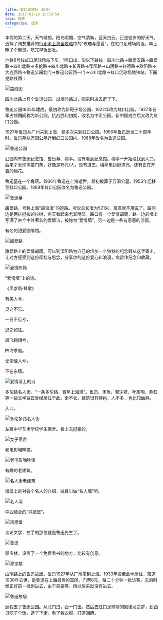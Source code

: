 ```yaml
---
title: 虹口足球场（徒步）
date: 2017-01-26 15:50:54
tags: 锻炼
categories: 徒步
---
```




年假的第二天，天气晴朗，阳光明媚，空气清新，蓝天白云，正是徒步的好天气。选择了网友推荐的[行走老上海全攻略](http://www.douban.com/group/topic/35304682/)中的“玫瑰与墨香”。在虹口足球场附近。早上睡了个懒觉，吃完早饭出发。



<!--more-->



地铁8号线虹口足球场站下车，1号口出，沿以下路线：四川北路->甜爱支路->甜爱路->四川北路->多伦路->四川北路->长春路->溧阳路->山阴路->祥德路->欧阳路->大连西路->鲁迅公园北门->鲁迅公园西一门->四川北路->虹口足球场地铁站。下面是路线图：



 ![路线图](路线图.jpg)





四川北路上有个鲁迅公园。出发时路过，回来时进去逛了下。

鲁迅公园1905年建成，最初称为新靶子场公园，1922年改为虹口公园。1937年日军占领期间称为新公园。抗战胜利初期，改名为中正公园。新中国成立后又改为虹口公园。

1927年鲁迅从广州来到上海，曾多次来到虹口公园。1956年鲁迅逝世二十周年时，鲁迅墓从万国公墓迁到虹口公园内。1988年改名为鲁迅公园。



 ![鲁迅公园](鲁迅公园.JPG)



公园内有鲁迅纪念馆、鲁迅墓、梅亭。没有看到纪念馆。梅亭一开始没找到入口，后来才发现需要门票，好像是15元/人，没有进去。梅亭里边挺漂亮，还有正在开着的梅花。



鲁迅墓在一个角落。1936年鲁迅在上海逝世，最初被葬于万国公墓。1956年迁移至虹口公园。1988年虹口公园改名为鲁迅公园。



 ![鲁迅墓](鲁迅墓.JPG)







甜爱路，号称上海“最浪漫”的道路。听说总长度为521米，寓意就不用说了。路两边是两排挺拔的杉树，冬天看起来尤其明显。路口有一个爱情邮筒，路一边的墙上写满了古今中外著名的爱情诗，被称为“爱情墙”，另一边是一些有意思的涂鸦。



有名的甜爱咖啡馆。



 ![甜爱路](甜爱路.JPG)





甜爱路上的爱情邮筒。可以到溧阳路为自己的信加一个独特的纪念戳从这里寄出，让对方感受到这份牵挂与思念，分享你的这份爱心和浪漫，病留作纪念和收藏。



 ![爱情邮筒](爱情邮筒.JPG)





“爱情墙”上的诗。

《凤求凰·琴歌》

有美人兮，

见之不忘。

一日不见兮，

思之如狂。

凤飞翱翔兮，

四海求凰。

无奈佳人兮，

不在东墙。



 ![爱情墙上的诗](爱情墙上的诗.JPG)





多伦路名人街。“一条多伦路，百年上海滩”。鲁迅、矛盾、郭沫若、叶圣陶、柔石等一些文学巨匠曾经居住于此。街不长，建筑很有特色，人不多，也比较幽静。



入口。



 ![多伦多路名人街](多伦多路名人街.JPG)





左翼中华艺术学校学生宿舍。看上去挺豪的。

 ![女子宿舍](女子宿舍.JPG)





老电影咖啡馆。



 ![老电影咖啡馆](老电影咖啡馆.JPG)







有趣的老建筑。

 ![名人街老建筑](名人街老建筑.JPG)





墙壁上是对各个名人的介绍，姑且叫做“名人墙”吧。

 ![名人墙](名人墙.JPG)



中西结合的“鸿德堂”。

 ![鸿德堂](鸿德堂.JPG)



谈论文学，左手的那位就是鲁迅先生了。



 ![鲁迅](鲁迅.JPG)



源宝楼，设置了一个免费看书的地方，比较有创意。

 ![源宝楼](源宝楼.JPG)





山阴路上的鲁迅故居。鲁迅1927年从广州来到上海。1933年搬至此地居住，知道1936年去世，是鲁迅在上海最后的寓所。门票8元，每二十分钟一批访客。去的时候正好前一批刚进去，由于需要等，所以后来就没有进去。



 ![鲁迅故居](鲁迅故居.JPG)





返程去了鲁迅公园。从北门进，西一门出。然后去虹口足球场的凯德龙之梦，到西贝吃了个饭，逛了下街，看了看衣服，打道回府。



















